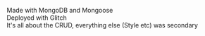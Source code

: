 Made with MongoDB and Mongoose <br>
Deployed with Glitch <br>
It's all about the CRUD, everything else (Style etc) was secondary
